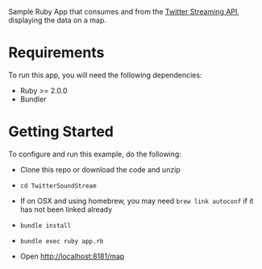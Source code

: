 
Sample Ruby App that consumes and from the [Twitter Streaming API](https://dev.twitter.com/docs/api/streaming),
displaying the data on a map.


Requirements
============

To run this app, you will need the following dependencies:

- Ruby >= 2.0.0
- Bundler


Getting Started
============

To configure and run this example, do the following:

- Clone this repo or download the code and unzip

- `cd TwitterSoundStream`

- If on OSX and using homebrew, you may need `brew link autoconf` if it has not been linked already

- `bundle install`

- `bundle exec ruby app.rb`

- Open [http://localhost:8181/map](http://localhost:8181/map)
